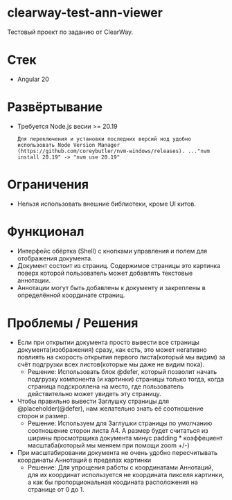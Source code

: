 # clearway-test-ann-viewer
Тестовый проект по заданию от ClearWay.

# Стек 
* Angular 20

# Развёртывание
* Требуется Node.js весии >= 20.19
  ```
  Для переключения и установки последних версий нод удобно использовать Node Version Manager (https://github.com/coreybutler/nvm-windows/releases). ..."nvm install 20.19" -> "nvm use 20.19"
  ```

# Ограничения
* Нельзя использовать внешние библиотеки, кроме UI китов.


# Функционал
* Интерфейс обёртка (Shell) с кнопками управления и полем для отображения документа.
* Документ состоит из страниц. Содержимое страницы это картинка поверх которой пользователь может добавлять текстовые аннотации.
* Аннотации могут быть добавлены к документу и закреплены в определённой координате страниц.


# Проблемы / Решения
* Если при открытии документа просто вывести все страницы документа(изображения) сразу, как есть, это может негативно повлиять на скорость открытия первого листа(который мы видим) за счёт подгрузки всех листов(которые мы даже не видим пока).
  * Решение: Использовать блок @defer, который позволит начать подгрузку компонента (и картинки) страницы только тогда, когда страница подскроллена на место, где пользователь действительно может увидеть эту страницу.
* Чтобы правильно вывести Заглушку страницы для @placeholder(@defer), нам желательно знать её соотношение сторон и размер.
  * Решение: Используем для Заглушки страницы по умолчанию соотношение сторон листа A4. А размер будет считаться из ширины просмотрщика документа минус padding * коэффециент масштаба(который мы меняем при помощи zoom +/-)
* При масштабировании документа не очень удобно пересчитывать координаты Аннотаций в пределах картинки
  * Решение: Для упрощения работы с координатами Аннотаций, для их координат используется не координата пикселя картинки, а как бы пропорциональная коодината расположения на странице от 0 до 1. 